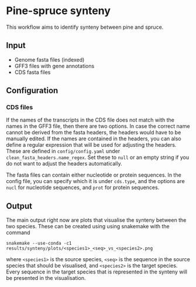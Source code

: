 # Pine-spruce synteny

This workflow aims to identify synteny between pine and spruce.

## Input

- Genome fasta files (indexed)
- GFF3 files with gene annotations
- CDS fasta files

## Configuration

### CDS files

If the names of the transcripts in the CDS file does not match with the names in the GFF3 file, then there are two options.
In case the correct name cannot be derived from the fasta headers, the headers would have to be manually edited.
If the names are contained in the headers, you can also define a regular expression that will be used for adjusting the headers.
These are defined in `config/config.yaml` under `clean_fasta_headers.name_regex`.
Set these to `null` or an empty string if you do not want to adjust the headers automatically.

The fasta files can contain either nucleotide or protein sequences.
In the config file, you can specify which it is under `cds.type`, and the options are `nucl` for nucleotide sequences, and `prot` for protein sequences.

## Output

The main output right now are plots that visualise the synteny between the two species.
These can be created using using snakemake with the command

```
snakemake --use-conda -c1 results/synteny/plots/<species1>_<seq>_vs_<species2>.png
```

where `<species1>` is the source species, `<seq>` is the sequence in the source species that should be visualised, and `<species2>` is the target species.
Every sequence in the target species that is represented in the synteny will be presented in the visualisation.
